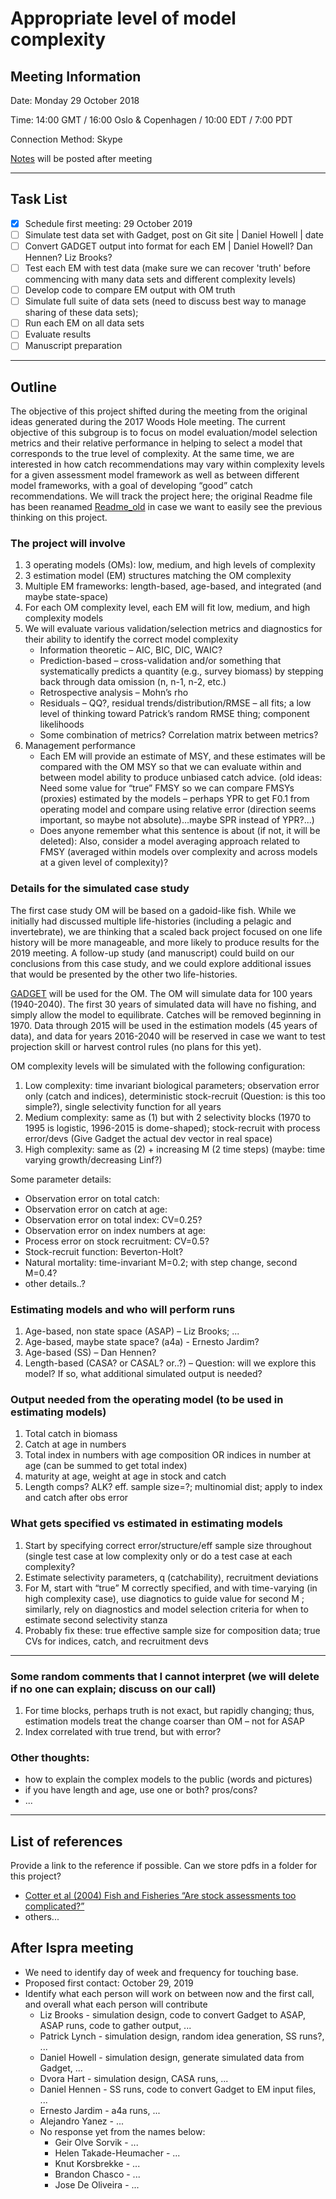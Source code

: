 # Appropriate level of model complexity

## Meeting Information
Date: Monday 29 October 2018

Time: 14:00 GMT / 16:00 Oslo & Copenhagen / 10:00 EDT / 7:00 PDT 

Connection Method: Skype 

[Notes](Notes_2018_10_29.md)  will be posted after meeting


***
## Task List
- [x] Schedule first meeting: 29 October 2019 
- [ ] Simulate test data set with Gadget, post on Git site | Daniel Howell | date
- [ ] Convert GADGET output into format for each EM | Daniel Howell? Dan Hennen? Liz Brooks?
- [ ] Test each EM with test data (make sure we can recover 'truth' before commencing with many data sets and different complexity levels)
- [ ] Develop code to compare EM output with OM truth
- [ ] Simulate full suite of data sets (need to discuss best way to manage sharing of these data sets); 
- [ ] Run each EM on all data sets
- [ ] Evaluate results
- [ ] Manuscript preparation

***

## Outline
The objective of this project shifted during the meeting from the original ideas generated during the 2017 Woods Hole meeting. The current objective of this subgroup is to focus on model evaluation/model selection metrics and their relative performance in helping to select a model that corresponds to the true level of complexity.  At the same time, we are interested in how catch recommendations may vary within complexity levels for a given assessment model framework as well as between different model frameworks, with a goal of developing “good” catch recommendations.  We will track the project here; the original Readme file has been reanamed [Readme_old](https://github.com/ices-eg/MGWG/blob/master/model-complexity/README_old.md) in case we want to easily see the previous thinking on this project.

### The project will involve
1.	3 operating models (OMs): low, medium, and high levels of complexity
2.	3 estimation model (EM) structures matching the OM complexity
3.	Multiple EM frameworks: length-based, age-based, and integrated (and maybe state-space)
4.	For each OM complexity level, each EM will fit low, medium, and high complexity models
5.  We will evaluate various validation/selection metrics and diagnostics for their ability to identify the correct model complexity
    * Information theoretic – AIC, BIC, DIC, WAIC?
    * Prediction-based – cross-validation and/or something that systematically predicts a quantity (e.g., survey biomass) by stepping back through data omission (n, n-1, n-2, etc.)
    *	Retrospective analysis – Mohn’s rho
    *	Residuals – QQ?, residual trends/distribution/RMSE – all fits; a low level of thinking toward Patrick’s random RMSE thing; component likelihoods 
    *	Some combination of metrics? Correlation matrix between metrics?
5.	Management performance
    *	Each EM will provide an estimate of MSY, and these estimates will be compared with the OM MSY so that we can evaluate within and between model ability to produce unbiased catch advice.  (old ideas: Need some value for “true” FMSY so we can compare FMSYs (proxies) estimated by the models – perhaps YPR to get F0.1 from operating model and compare using relative error (direction seems important, so maybe not absolute)…maybe SPR instead of YPR?...)
    *	Does anyone remember what this sentence is about (if not, it will be deleted): Also, consider a model averaging approach related to FMSY (averaged within models over complexity and across models at a given level of complexity)?
    
### Details for the simulated case study 
The first case study OM will be based on a gadoid-like fish.  While we initially had discussed multiple life-histories (including a pelagic and invertebrate), we are thinking that a scaled back project focused on one life history will be more manageable, and more likely to produce results for the 2019 meeting.  A follow-up study (and manuscript) could build on our conclusions from this case study, and we could explore additional issues that would be presented by the other two life-histories.

[GADGET](https://github.com/Hafro/gadget) will be used for the OM.
The OM will simulate data for 100 years (1940-2040).  The first 30 years of simulated data will have no fishing, and simply allow the model to equilibrate.  Catches will be removed beginning in 1970.  Data through 2015 will be used in the estimation models (45 years of data), and data for years 2016-2040 will be reserved in case we want to test projection skill or harvest control rules (no plans for this yet).


OM complexity levels will be simulated with the following configuration:
1.	Low complexity: time invariant biological parameters; observation error only (catch and indices), deterministic stock-recruit (Question: is this too simple?), single selectivity function for all years 
2.	Medium complexity: same as (1) but with 2 selectivity blocks (1970 to 1995 is logistic, 1996-2015 is dome-shaped); stock-recruit with process error/devs (Give Gadget the actual dev vector in real space)
3.	High complexity: same as (2) + increasing M (2 time steps) (maybe: time varying growth/decreasing Linf?)

Some parameter details:
* Observation error on total catch:  
* Observation error on catch at age:
* Observation error on total index: CV=0.25?
* Observation error on index numbers at age: 
* Process error on stock recruitment: CV=0.5?
* Stock-recruit function: Beverton-Holt?
* Natural mortality: time-invariant M=0.2; with step change, second M=0.4?
* other details..?

### Estimating models and who will perform runs
1.	Age-based, non state space (ASAP) – Liz Brooks; ...
2. Age-based, maybe state space? (a4a) - Ernesto Jardim?
3.	Age-based (SS) – Dan Hennen?
3.	Length-based (CASA? or CASAL? or..?) – Question: will we explore this model? If so, what additional simulated output is needed?

### Output needed from the operating model (to be used in estimating models)
1.	Total catch in biomass
2. Catch at age in numbers
3. Total index in numbers with age composition OR indices in number at age (can be summed to get total index)
4.	maturity at age, weight at age in stock and catch
5. Length comps? ALK? eff. sample size=?; multinomial dist; apply to index and catch after obs error

### What gets specified vs estimated in estimating models
1.	Start by specifying correct error/structure/eff sample size throughout (single test case at low complexity only or do a test case at each complexity?
2.	Estimate selectivity parameters, q (catchability), recruitment deviations
3. For M, start with “true” M correctly specified, and with time-varying (in high complexity case), use diagnotics to guide value for second M ; similarly, rely on diagnostics and model selection criteria for when to estimate second selectivity stanza
4.	Probably fix these: true effective sample size for composition data; true CVs for indices, catch, and recruitment devs

***

### Some random comments that I cannot interpret (we will delete if no one can explain; discuss on our call)
1.	For time blocks, perhaps truth is not exact, but rapidly changing; thus, estimation models treat the change coarser than OM – not for ASAP
2.	Index correlated with true trend, but with error?


### Other thoughts:
- how to explain the complex models to the public (words and pictures)
- if you have length and age, use one or both? pros/cons?
- ...


***
## List of references
Provide a link to the reference if possible.
Can we store pdfs in a folder for this project?

* [Cotter et al (2004) Fish and Fisheries “Are stock assessments too complicated?”](https://onlinelibrary.wiley.com/doi/abs/10.1111/j.1467-2679.2004.00157.x)
* others...

## After Ispra meeting

* We need to identify day of week and frequency for touching base. 
* Proposed first contact: October 29, 2019 
* Identify what each person will work on between now and the first call, and overall what each person will contribute
  * Liz Brooks - simulation design, code to convert Gadget to ASAP, ASAP runs, code to gather output, ...  
  * Patrick Lynch - simulation design, random idea generation, SS runs?, ...
  * Daniel Howell - simulation design, generate simulated data from Gadget, ...
  * Dvora Hart - simulation design, CASA runs, ...
  * Daniel Hennen - SS runs, code to convert Gadget to EM input files, ...
  * Ernesto Jardim - a4a runs, ...
  * Alejandro Yanez - ...
  * No response yet from the names below:
    * Geir Olve Sorvik - ...
    * Helen Takade-Heumacher - ...
    * Knut Korsbrekke - ... 
    * Brandon Chasco - ...
    * Jose De Oliveira - ...
 


